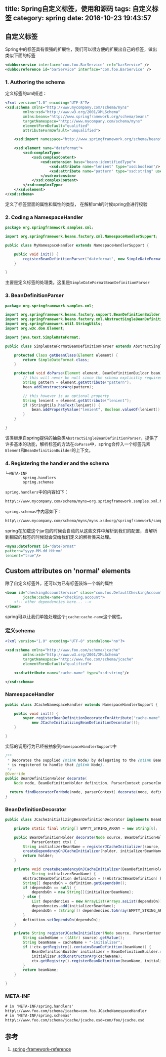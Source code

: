 title: Spring自定义标签，使用和源码
tags: 自定义标签
category: spring
date: 2016-10-23 19:43:57
---


## 自定义标签

Spring中的标签具有很强的扩展性，我们可以很方便的扩展出自己的标签，做出类似下面的标签
```xml
<dubbo:service interface="com.foo.BarService" ref="barService" />
<dubbo:reference id="barService" interface="com.foo.BarService" />
```

### 1. Authoring the schema
定义标签的xml描述：

```xml
<?xml version="1.0" encoding="UTF-8"?>
<xsd:schema xmlns="http://www.mycompany.com/schema/myns"
        xmlns:xsd="http://www.w3.org/2001/XMLSchema"
        xmlns:beans="http://www.springframework.org/schema/beans"
        targetNamespace="http://www.mycompany.com/schema/myns"
        elementFormDefault="qualified"
        attributeFormDefault="unqualified">

    <xsd:import namespace="http://www.springframework.org/schema/beans"/>

    <xsd:element name="dateformat">
        <xsd:complexType>
            <xsd:complexContent>
                <xsd:extension base="beans:identifiedType">
                    <xsd:attribute name="lenient" type="xsd:boolean"/>
                    <xsd:attribute name="pattern" type="xsd:string" use="required"/>
                </xsd:extension>
            </xsd:complexContent>
        </xsd:complexType>
    </xsd:element>
</xsd:schema>
```
定义了标签里面的属性和属性的类型， 在解析xml的时候spring会进行校验

### 2. Coding a NamespaceHandler

```java
package org.springframework.samples.xml;

import org.springframework.beans.factory.xml.NamespaceHandlerSupport;

public class MyNamespaceHandler extends NamespaceHandlerSupport {

    public void init() {
        registerBeanDefinitionParser("dateformat", new SimpleDateFormatBeanDefinitionParser());
    }

}
```
主要是定义标签的处理类，这里是`SimpleDateFormatBeanDefinitionParser`

### 3. BeanDefinitionParser
```java
package org.springframework.samples.xml;

import org.springframework.beans.factory.support.BeanDefinitionBuilder;
import org.springframework.beans.factory.xml.AbstractSingleBeanDefinitionParser;
import org.springframework.util.StringUtils;
import org.w3c.dom.Element;

import java.text.SimpleDateFormat;

public class SimpleDateFormatBeanDefinitionParser extends AbstractSingleBeanDefinitionParser {

    protected Class getBeanClass(Element element) {
        return SimpleDateFormat.class;
    }

    protected void doParse(Element element, BeanDefinitionBuilder bean) {
        // this will never be null since the schema explicitly requires that a value be supplied
        String pattern = element.getAttribute("pattern");
        bean.addConstructorArg(pattern);

        // this however is an optional property
        String lenient = element.getAttribute("lenient");
        if (StringUtils.hasText(lenient)) {
            bean.addPropertyValue("lenient", Boolean.valueOf(lenient));
        }
    }

}
```

该类继承自spring提供的抽象类`AbstractSingleBeanDefinitionParser`，提供了许多基本的功能，解析标签的方法在`doParse`中，spring会传入一个标签元素`Element`和`BeanDefinitionBuilder`的上下文。

### 4. Registering the handler and the schema
```
└─META-INF
        spring.handlers
        spring.schemas
```
`spring.handlers`中的内容如下：

```xml
http\://www.mycompany.com/schema/myns=org.springframework.samples.xml.MyNamespaceHandler
```
`spring.schemas`中内容如下：

```xml
http\://www.mycompany.com/schema/myns/myns.xsd=org/springframework/samples/xml/myns.xsd
```

spring在加载这个jar包的时候会自动的从这些文件中解析到我们的配置，当解析到相应的标签的时候就会交给我们定义的解析类来处理。
```xml
<myns:dateformat id="dateFormat"
pattern="yyyy-MM-dd HH:mm"
lenient="true"/>
```

## Custom attributes on 'normal' elements

除了自定义标签外，还可以为已有标签装饰一个新的属性

```xml
<bean id="checkingAccountService" class="com.foo.DefaultCheckingAccountService"
        jcache:cache-name="checking.account">
    <!-- other dependencies here... -->
</bean>
```
spring可以让我们单独处理这个`jcache:cache-name`这个属性。

### 定义schema

```xml
<?xml version="1.0" encoding="UTF-8" standalone="no"?>

<xsd:schema xmlns="http://www.foo.com/schema/jcache"
        xmlns:xsd="http://www.w3.org/2001/XMLSchema"
        targetNamespace="http://www.foo.com/schema/jcache"
        elementFormDefault="qualified">

    <xsd:attribute name="cache-name" type="xsd:string"/>

</xsd:schema>
```

### NamespaceHandler

```java
public class JCacheNamespaceHandler extends NamespaceHandlerSupport {

    public void init() {
        super.registerBeanDefinitionDecoratorForAttribute("cache-name",
            new JCacheInitializingBeanDefinitionDecorator());
    }

}
```

实际的调用行为已经被抽象到`NamespaceHandlerSupport`中

```java
/**
 * Decorates the supplied {@link Node} by delegating to the {@link BeanDefinitionDecorator} that
 * is registered to handle that {@link Node}.
 */
@Override
public BeanDefinitionHolder decorate(
    Node node, BeanDefinitionHolder definition, ParserContext parserContext) {

  return findDecoratorForNode(node, parserContext).decorate(node, definition, parserContext);
}
```

### BeanDefinitionDecorator

```java
public class JCacheInitializingBeanDefinitionDecorator implements BeanDefinitionDecorator {

    private static final String[] EMPTY_STRING_ARRAY = new String[0];

    public BeanDefinitionHolder decorate(Node source, BeanDefinitionHolder holder,
            ParserContext ctx) {
        String initializerBeanName = registerJCacheInitializer(source, ctx);
        createDependencyOnJCacheInitializer(holder, initializerBeanName);
        return holder;
    }

    private void createDependencyOnJCacheInitializer(BeanDefinitionHolder holder,
            String initializerBeanName) {
        AbstractBeanDefinition definition = ((AbstractBeanDefinition) holder.getBeanDefinition());
        String[] dependsOn = definition.getDependsOn();
        if (dependsOn == null) {
            dependsOn = new String[]{initializerBeanName};
        } else {
            List dependencies = new ArrayList(Arrays.asList(dependsOn));
            dependencies.add(initializerBeanName);
            dependsOn = (String[]) dependencies.toArray(EMPTY_STRING_ARRAY);
        }
        definition.setDependsOn(dependsOn);
    }

    private String registerJCacheInitializer(Node source, ParserContext ctx) {
        String cacheName = ((Attr) source).getValue();
        String beanName = cacheName + "-initializer";
        if (!ctx.getRegistry().containsBeanDefinition(beanName)) {
            BeanDefinitionBuilder initializer = BeanDefinitionBuilder.rootBeanDefinition(JCacheInitializer.class);
            initializer.addConstructorArg(cacheName);
            ctx.getRegistry().registerBeanDefinition(beanName, initializer.getBeanDefinition());
        }
        return beanName;
    }

}

```

### META-INF
```xml
# in 'META-INF/spring.handlers'
http\://www.foo.com/schema/jcache=com.foo.JCacheNamespaceHandler
# in 'META-INF/spring.schemas'
http\://www.foo.com/schema/jcache/jcache.xsd=com/foo/jcache.xsd

```

## 参考

1. [spring-framework-reference](http://docs.spring.io/spring/docs/current/spring-framework-reference/htmlsingle/)
